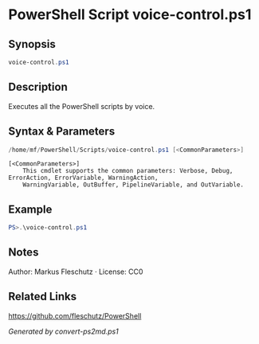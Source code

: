 # PowerShell Script voice-control.ps1

## Synopsis
```powershell
voice-control.ps1
```

## Description
Executes all the PowerShell scripts by voice.

## Syntax & Parameters
```powershell
/home/mf/PowerShell/Scripts/voice-control.ps1 [<CommonParameters>]
```

```
[<CommonParameters>]
    This cmdlet supports the common parameters: Verbose, Debug, ErrorAction, ErrorVariable, WarningAction, 
    WarningVariable, OutBuffer, PipelineVariable, and OutVariable.
```

## Example
```powershell
PS>.\voice-control.ps1
```


## Notes
Author: Markus Fleschutz · License: CC0

## Related Links
https://github.com/fleschutz/PowerShell

*Generated by convert-ps2md.ps1*
